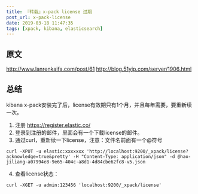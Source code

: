 ```yaml
---
title: 『转载』x-pack license 过期
post_url: x-pack-license
date: 2019-03-18 11:47:35
tags: [xpack, kibana, elasticsearch]
---
```



## 原文
http://www.lanrenkaifa.com/post/61
http://blog.51yip.com/server/1906.html


## 总结
kibana x-pack安装完了后，license有效期只有1个月，并且每年需要，要重新续一次。
1. 注册   https://register.elastic.co/
2. 登录到注册的邮件，里面会有一个下载license的邮件。
3. 通过curl，重新续一下license，注意：文件名前面有一个@符号
```shell
curl -XPUT -u elastic:xxxxxxx 'http://localhost:9200/_xpack/license?acknowledge=true&pretty' -H "Content-Type: application/json" -d @hao-jiliang-a07994e8-9e65-404c-a8d1-4d84cbe62fc8-v5.json
```
4. 查看license状态：
```shell
curl -XGET -u admin:123456 'localhost:9200/_xpack/license'
```